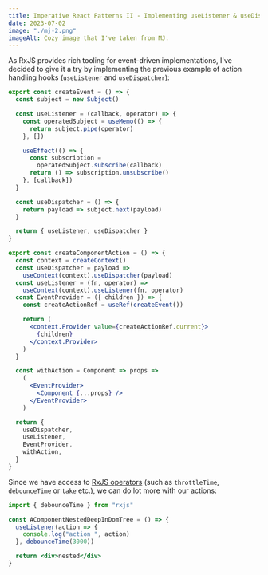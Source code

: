 ```yaml
---
title: Imperative React Patterns II - Implementing useListener & useDispatcher with RxJS
date: 2023-07-02
image: "./mj-2.png"
imageAlt: Cozy image that I've taken from MJ.
---
```


As RxJS provides rich tooling for event-driven implementations, I've decided to give it a try by implementing the previous example of action handling hooks (`useListener` and `useDispatcher`):

```jsx
export const createEvent = () => {
  const subject = new Subject()

  const useListener = (callback, operator) => {
    const operatedSubject = useMemo(() => {
      return subject.pipe(operator)
    }, [])

    useEffect(() => {
      const subscription =
        operatedSubject.subscribe(callback)
      return () => subscription.unsubscribe()
    }, [callback])
  }

  const useDispatcher = () => {
    return payload => subject.next(payload)
  }

  return { useListener, useDispatcher }
}

export const createComponentAction = () => {
  const context = createContext()
  const useDispatcher = payload =>
    useContext(context).useDispatcher(payload)
  const useListener = (fn, operator) =>
    useContext(context).useListener(fn, operator)
  const EventProvider = ({ children }) => {
    const createActionRef = useRef(createEvent())

    return (
      <context.Provider value={createActionRef.current}>
        {children}
      </context.Provider>
    )
  }

  const withAction = Component => props =>
    (
      <EventProvider>
        <Component {...props} />
      </EventProvider>
    )

  return {
    useDispatcher,
    useListener,
    EventProvider,
    withAction,
  }
}
```

Since we have access to [RxJS operators](https://rxjs.dev/guide/operators) (such as `throttleTime`, `debounceTime` or `take` etc.), we can do lot more with our actions:

```jsx
import { debounceTime } from "rxjs"

const AComponentNestedDeepInDomTree = () => {
  useListener(action => {
    console.log("action ", action)
  }, debounceTime(3000))

  return <div>nested</div>
}
```
